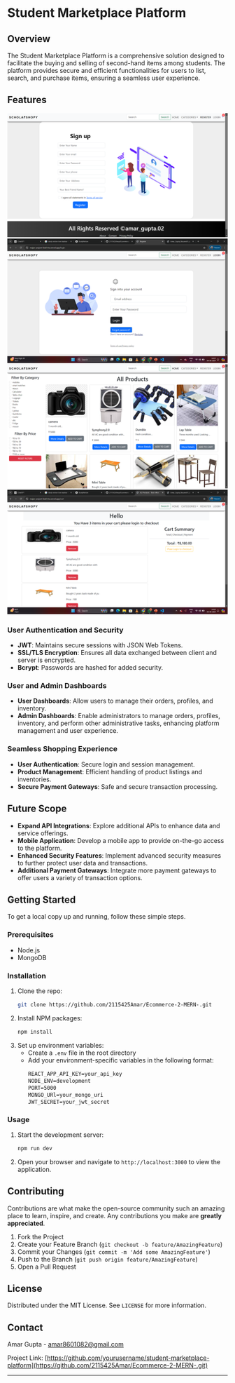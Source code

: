 # Student Marketplace Platform

## Overview
The Student Marketplace Platform is a comprehensive solution designed to facilitate the buying and selling of second-hand items among students. The platform provides secure and efficient functionalities for users to list, search, and purchase items, ensuring a seamless user experience.

## Features

![alt text](<Screenshot (10).png>)
![alt text](<Screenshot (11).png>)
![alt text](<Screenshot (12).png>)
![alt text](<Screenshot (13).png>)

<!-- ### Integration with Gemini API
- **Real-Time Market Pricing**: Provides users with real-time market pricing data to help them make informed purchasing decisions based on current market trends.

### Secure Payment Gateways
- **Razor Pay Integration**: Ensures secure transaction handling.
- **PCI DSS Compliance**: All payment information is securely processed in compliance with PCI DSS standards. -->

### User Authentication and Security
<!-- - **OAuth**: Secure login through Google Authentication 2.0. -->
- **JWT**: Maintains secure sessions with JSON Web Tokens.
- **SSL/TLS Encryption**: Ensures all data exchanged between client and server is encrypted.
- **Bcrypt**: Passwords are hashed for added security.

<!-- ### Geolocation Services
- **Google Maps API**: Identifies user locations and displays producers based on proximity to the user. -->

<!-- ### AI Algorithms for Personalization and Recommendations
- **Machine Learning Models**: Analyze user behavior and preferences to offer personalized product recommendations.
- **Content Filtering**: Provides tailored recommendations based on user inputs, such as dietary restrictions and preferred food types. -->
<!-- 
### Real-Time Chat Functionality
- **Direct Communication**: Facilitates direct communication between buyers and sellers for negotiation, verification, and information exchange. -->

### User and Admin Dashboards
- **User Dashboards**: Allow users to manage their orders, profiles, and inventory.
- **Admin Dashboards**: Enable administrators to manage orders, profiles, inventory, and perform other administrative tasks, enhancing platform management and user experience.

### Seamless Shopping Experience
- **User Authentication**: Secure login and session management.
- **Product Management**: Efficient handling of product listings and inventories.
- **Secure Payment Gateways**: Safe and secure transaction processing.

## Future Scope
- **Expand API Integrations**: Explore additional APIs to enhance data and service offerings.
- **Mobile Application**: Develop a mobile app to provide on-the-go access to the platform.
- **Enhanced Security Features**: Implement advanced security measures to further protect user data and transactions.
- **Additional Payment Gateways**: Integrate more payment gateways to offer users a variety of transaction options.

## Getting Started
To get a local copy up and running, follow these simple steps.

### Prerequisites
- Node.js
- MongoDB

### Installation
1. Clone the repo:
   ```sh
   git clone https://github.com/2115425Amar/Ecommerce-2-MERN-.git
   ```
2. Install NPM packages:
   ```sh
   npm install
   ```
3. Set up environment variables:
   - Create a `.env` file in the root directory
   - Add your environment-specific variables in the following format:
     ```env
     REACT_APP_API_KEY=your_api_key
     NODE_ENV=development
     PORT=5000
     MONGO_URl=your_mongo_uri
     JWT_SECRET=your_jwt_secret
     
     ```

### Usage
1. Start the development server:
   ```sh
   npm run dev
   ```
2. Open your browser and navigate to `http://localhost:3000` to view the application.

## Contributing
Contributions are what make the open-source community such an amazing place to learn, inspire, and create. Any contributions you make are **greatly appreciated**.

1. Fork the Project
2. Create your Feature Branch (`git checkout -b feature/AmazingFeature`)
3. Commit your Changes (`git commit -m 'Add some AmazingFeature'`)
4. Push to the Branch (`git push origin feature/AmazingFeature`)
5. Open a Pull Request

## License
Distributed under the MIT License. See `LICENSE` for more information.

## Contact
Amar Gupta - [amar8601082@gmail.com](mailto:amar8601082@gmail.com)

Project Link: [https://github.com/yourusername/student-marketplace-platform](https://github.com/2115425Amar/Ecommerce-2-MERN-.git)

---

